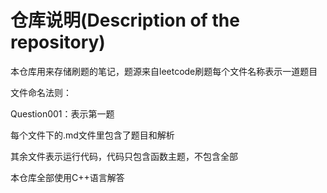 # 仓库说明(Description of the repository)

本仓库用来存储刷题的笔记，题源来自leetcode刷题每个文件名称表示一道题目

文件命名法则：

Question001：表示第一题

每个文件下的.md文件里包含了题目和解析

其余文件表示运行代码，代码只包含函数主题，不包含全部

本仓库全部使用C++语言解答
